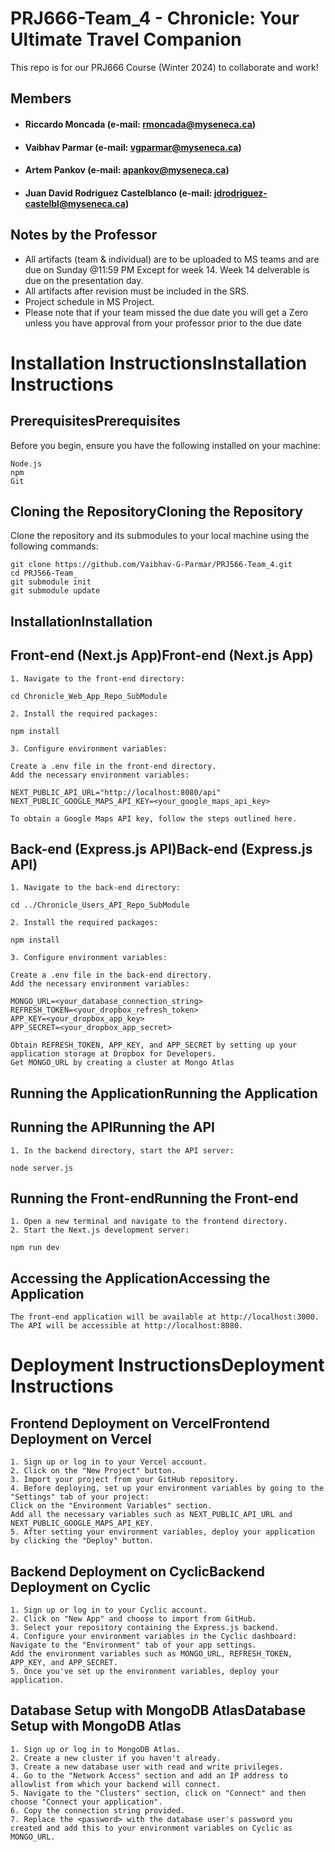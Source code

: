 # PRJ666-Team_4 - Chronicle: Your Ultimate Travel Companion 
This repo is for our PRJ666 Course (Winter 2024) to collaborate and work!

## Members 
- #### Riccardo Moncada (e-mail: rmoncada@myseneca.ca)
- #### Vaibhav Parmar   (e-mail: vgparmar@myseneca.ca)
- #### Artem Pankov     (e-mail: apankov@myseneca.ca)
- #### Juan David Rodriguez Castelblanco (e-mail: jdrodriguez-castelbl@myseneca.ca)

## Notes by the Professor
- All artifacts (team & individual) are to be uploaded to MS teams and are due on Sunday @11:59 PM Except for week 14. Week 14 delverable is due on the presentation day. 
- All artifacts after revision must be included in the SRS. 
- Project schedule in MS Project.
- Please note that if your team missed the due date you will get a Zero unless you have approval from your professor prior to the due date 

# Installation InstructionsInstallation Instructions

## PrerequisitesPrerequisites

Before you begin, ensure you have the following installed on your machine:

```
Node.js
npm
Git
```
## Cloning the RepositoryCloning the Repository

Clone the repository and its submodules to your local machine using the following commands:

```
git clone https://github.com/Vaibhav-G-Parmar/PRJ566-Team_4.git
cd PRJ566-Team_
git submodule init
git submodule update
```
## InstallationInstallation

## Front-end (Next.js App)Front-end (Next.js App)

```
1. Navigate to the front-end directory:
```
```
cd Chronicle_Web_App_Repo_SubModule
```
```
2. Install the required packages:
```
```
npm install
```
```
3. Configure environment variables:
```
```
Create a .env file in the front-end directory.
Add the necessary environment variables:
```
```
NEXT_PUBLIC_API_URL="http://localhost:8080/api"
NEXT_PUBLIC_GOOGLE_MAPS_API_KEY=<your_google_maps_api_key>
```
```
To obtain a Google Maps API key, follow the steps outlined here.
```
## Back-end (Express.js API)Back-end (Express.js API)

```
1. Navigate to the back-end directory:
```
```
cd ../Chronicle_Users_API_Repo_SubModule
```
```
2. Install the required packages:
```
```
npm install
```
```
3. Configure environment variables:
```
```
Create a .env file in the back-end directory.
Add the necessary environment variables:
```
```
MONGO_URL=<your_database_connection_string>
REFRESH_TOKEN=<your_dropbox_refresh_token>
APP_KEY=<your_dropbox_app_key>
APP_SECRET=<your_dropbox_app_secret>
```
```
Obtain REFRESH_TOKEN, APP_KEY, and APP_SECRET by setting up your application storage at Dropbox for Developers.
Get MONGO_URL by creating a cluster at Mongo Atlas
```
## Running the ApplicationRunning the Application

## Running the APIRunning the API


```
1. In the backend directory, start the API server:
```
```
node server.js
```
## Running the Front-endRunning the Front-end

```
1. Open a new terminal and navigate to the frontend directory.
2. Start the Next.js development server:
```
```
npm run dev
```
## Accessing the ApplicationAccessing the Application

```
The front-end application will be available at http://localhost:3000.
The API will be accessible at http://localhost:8080.
```
# Deployment InstructionsDeployment Instructions

## Frontend Deployment on VercelFrontend Deployment on Vercel

```
1. Sign up or log in to your Vercel account.
2. Click on the "New Project" button.
3. Import your project from your GitHub repository.
4. Before deploying, set up your environment variables by going to the "Settings" tab of your project:
Click on the "Environment Variables" section.
Add all the necessary variables such as NEXT_PUBLIC_API_URL and NEXT_PUBLIC_GOOGLE_MAPS_API_KEY.
5. After setting your environment variables, deploy your application by clicking the "Deploy" button.
```
## Backend Deployment on CyclicBackend Deployment on Cyclic

```
1. Sign up or log in to your Cyclic account.
2. Click on "New App" and choose to import from GitHub.
3. Select your repository containing the Express.js backend.
4. Configure your environment variables in the Cyclic dashboard:
Navigate to the "Environment" tab of your app settings.
Add the environment variables such as MONGO_URL, REFRESH_TOKEN, APP_KEY, and APP_SECRET.
5. Once you've set up the environment variables, deploy your application.
```
## Database Setup with MongoDB AtlasDatabase Setup with MongoDB Atlas

```
1. Sign up or log in to MongoDB Atlas.
2. Create a new cluster if you haven't already.
3. Create a new database user with read and write privileges.
4. Go to the "Network Access" section and add an IP address to allowlist from which your backend will connect.
5. Navigate to the "Clusters" section, click on "Connect" and then choose "Connect your application".
6. Copy the connection string provided.
7. Replace the <password> with the database user's password you created and add this to your environment variables on Cyclic as MONGO_URL.
```

